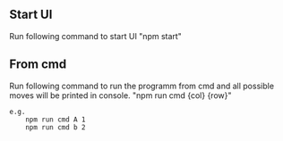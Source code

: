 ## Start UI
Run following command to start UI
    "npm start"


## From cmd
Run following command to run the programm from cmd and all possible moves will be printed in console.
    "npm run cmd {col} {row}"

    e.g.
        npm run cmd A 1
        npm run cmd b 2